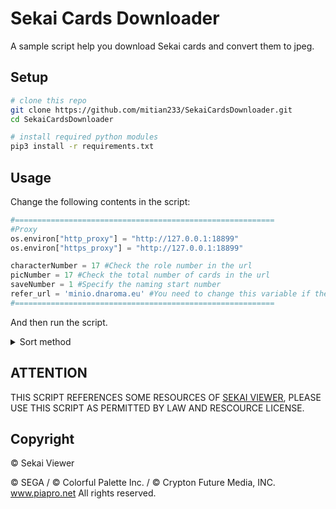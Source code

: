 
# Sekai Cards Downloader

A sample script help you download Sekai cards and convert them to jpeg. 

## Setup

```bash
# clone this repo
git clone https://github.com/mitian233/SekaiCardsDownloader.git
cd SekaiCardsDownloader

# install required python modules
pip3 install -r requirements.txt
```

## Usage

Change the following contents in the script:

```python
#==========================================================
#Proxy
os.environ["http_proxy"] = "http://127.0.0.1:18899"
os.environ["https_proxy"] = "http://127.0.0.1:18899"

characterNumber = 17 #Check the role number in the url
picNumber = 17 #Check the total number of cards in the url
saveNumber = 1 #Specify the naming start number
refer_url = 'minio.dnaroma.eu' #You need to change this variable if the CDN domain name changes
#==========================================================
```

And then run the script.

<details>
<summary>Sort method</summary>
Download by card order, first download normal picture of a specified card, and then download its after training picture. If there is no pafter training picture, output 404 and skip. File nuber continue numbering.
</details>

## ATTENTION
 
THIS SCRIPT REFERENCES SOME RESOURCES OF [SEKAI VIEWER](https://sekai.best/), PLEASE USE THIS SCRIPT AS PERMITTED BY LAW AND RESCOURCE LICENSE. 

## Copyright

© Sekai Viewer

© SEGA / © Colorful Palette Inc. / © Crypton Future Media, INC. www.piapro.net All rights reserved.